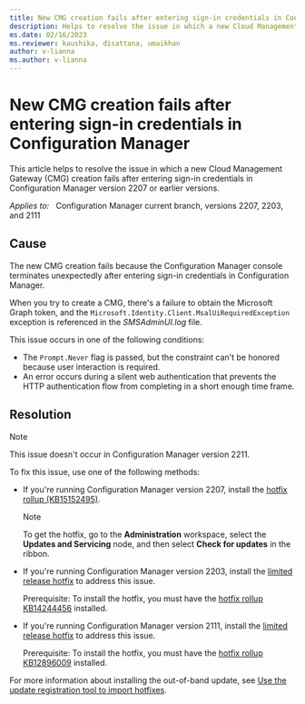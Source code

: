 ```yaml
---
title: New CMG creation fails after entering sign-in credentials in Configuration Manager
description: Helps to resolve the issue in which a new Cloud Management Gateway (CMG) creation fails after entering sign-in credentials in Configuration Manager version 2207 or earlier versions.
ms.date: 02/16/2023
ms.reviewer: kaushika, disattana, umaikhan
author: v-lianna
ms.author: v-lianna
---
```


# New CMG creation fails after entering sign-in credentials in Configuration Manager

This article helps to resolve the issue in which a new Cloud Management Gateway (CMG) creation fails after entering sign-in credentials in Configuration Manager version 2207 or earlier versions.

_Applies to:_ &nbsp; Configuration Manager current branch, versions 2207, 2203, and 2111

## Cause

The new CMG creation fails because the Configuration Manager console terminates unexpectedly after entering sign-in credentials in Configuration Manager.

When you try to create a CMG, there's a failure to obtain the Microsoft Graph token, and the `Microsoft.Identity.Client.MsalUiRequiredException` exception is referenced in the *SMSAdminUI.log* file.

This issue occurs in one of the following conditions:

- The `Prompt.Never` flag is passed, but the constraint can't be honored because user interaction is required.
- An error occurs during a silent web authentication that prevents the HTTP authentication flow from completing in a short enough time frame.

## Resolution

> [!NOTE]
> This issue doesn't occur in Configuration Manager version 2211.

To fix this issue, use one of the following methods:

- If you're running Configuration Manager version 2207, install the [hotfix rollup (KB15152495)](/mem/configmgr/hotfix/2207/15152495).

    > [!NOTE]
    > To get the hotfix, go to the **Administration** workspace, select the **Updates and Servicing** node, and then select **Check for updates** in the ribbon.

- If you're running Configuration Manager version 2203, install the [limited release hotfix](https://configmgrbits.azureedge.net/qfe/2203/KB15986968_9078.1030/CM2203-KB15986968.ConfigMgr.Update.exe) to address this issue.

    Prerequisite: To install the hotfix, you must have the [hotfix rollup KB14244456](/mem/configmgr/hotfix/2203/14244456) installed.

- If you're running Configuration Manager version 2111, install the [limited release hotfix](https://configmgrbits.azureedge.net/qfe/2111/KB15986968_9068.1033/CM2111-KB15986968.ConfigMgr.Update.exe) to address this issue.

    Prerequisite: To install the hotfix, you must have the [hotfix rollup KB12896009](/mem/configmgr/hotfix/2111/12896009) installed.

For more information about installing the out-of-band update, see [Use the update registration tool to import hotfixes](/mem/configmgr/core/servers/manage/use-the-update-registration-tool-to-import-hotfixes).
